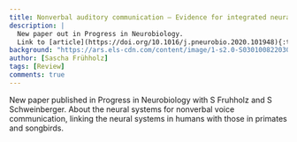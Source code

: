 ```yaml
---
title: Nonverbal auditory communication – Evidence for integrated neural systems for voice signal production and perception
description: |
  New paper out in Progress in Neurobiology.
  Link to [article](https://doi.org/10.1016/j.pneurobio.2020.101948){:target="_blank"}.
background: "https://ars.els-cdn.com/content/image/1-s2.0-S0301008220302033-gr1.jpg"
author: [Sascha Frühholz]
tags: [Review]
comments: true
---
```


New paper published in Progress in Neurobiology with S Fruhholz and S Schweinberger.
About the neural systems for nonverbal voice communication, linking the neural systems
in humans with those in primates and songbirds.
